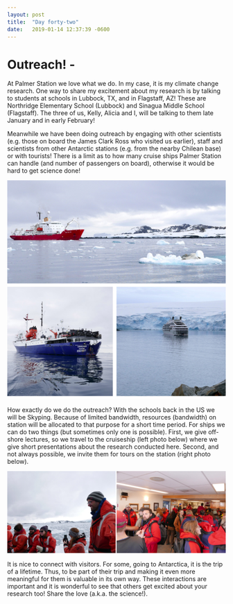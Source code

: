 ```yaml
---
layout: post
title:  "Day forty-two"
date:   2019-01-14 12:37:39 -0600
---
```

# Outreach! - 
At Palmer Station we love what we do. In my case, it is my climate change research. One way to share my excitement about my research is by talking to students at schools in Lubbock, TX, and in Flagstaff, AZ! These are Northridge Elementary School (Lubbock) and Sinagua Middle School (Flagstaff). The three of us, Kelly, Alicia and I, will be talking to them late January and in early February! 

Meanwhile we have been doing outreach by engaging with other scientists (e.g. those on board the James Clark Ross who visited us earlier), staff and scientists from other Antarctic stations (e.g. from the nearby Chilean base) or with tourists! There is a limit as to how many cruise ships Palmer Station can handle (and number of passengers on board), otherwise it would be hard to get science done! 

![Ships visiting Palmer](/assets/blog_photos/190114/Outreach_cruiseships.jpg)

How exactly do we do the outreach? With the schools back in the US we will be Skyping. Because of limited bandwidth, resources (bandwidth) on station will be allocated to that purpose for a short time period. For ships we can do two things (but sometimes only one is possible). First, we give off-shore lectures, so we travel to the cruiseship (left photo below) where we give short presentations about the research conducted here.  Second, and not always possible, we invite them for tours on the station (right photo below). 

![Visits on station](/assets/blog_photos/190114/Outreach_transport.jpg)

It is nice to connect with visitors. For some, going to Antarctica, it is the trip of a lifetime. Thus, to be part of their trip and making it even more meaningful for them is valuable in its own way. These interactions are important and it is wonderful to see that others get excited about your research too! Share the love (a.k.a. the science!). 
